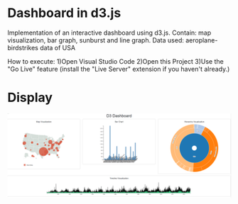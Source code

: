 # Dashboard in d3.js
Implementation of an interactive dashboard using d3.js. Contain: map visualization, bar graph, sunburst and line graph.
Data used: aeroplane-birdstrikes data of USA

How to execute:
1)Open Visual Studio Code
2)Open this Project
3)Use the "Go Live" feature (install the "Live Server" extension if you haven't already.)

# Display
![Loading...](display.png)
